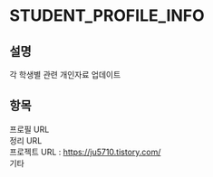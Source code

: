 # STUDENT_PROFILE_INFO
설명
---
각 학생별 관련 개인자료 업데이트 

항목
---
프로필 URL <br/>
정리 URL <br/>
프로젝트 URL : https://ju5710.tistory.com/ <br/>
기타 
